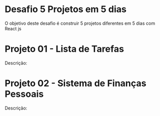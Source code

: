 # Desafio 5 Projetos em 5 dias

O objetivo deste desafio é construir 5 projetos diferentes em 5 dias com React js

# Projeto 01 - Lista de Tarefas

Descrição:

# Projeto 02 - Sistema de Finanças Pessoais

Descrição:

